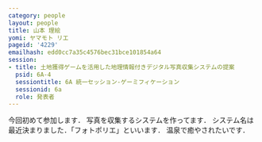 ```yaml
---
category: people
layout: people
title: 山本 理絵
yomi: ヤマモト リエ
pageid: '4229'
emailhash: edd0cc7a35c4576bec31bce101854a64
session:
- title: 土地獲得ゲームを活用した地理情報付きデジタル写真収集システムの提案
  psid: 6A-4
  sessiontitle: 6A 統一セッション-ゲーミフィケーション
  sessionid: 6a
  role: 発表者
---
```

今回初めて参加します．
写真を収集するシステムを作ってます．
システム名は最近決まりました．「フォトポリエ」といいます．
温泉で癒やされたいです．